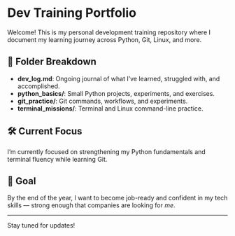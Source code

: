 # Dev Training Portfolio

Welcome! This is my personal development training repository where I document my learning journey across Python, Git, Linux, and more.

## 📂 Folder Breakdown

- **dev_log.md**: Ongoing journal of what I’ve learned, struggled with, and accomplished.
- **python_basics/**: Small Python projects, experiments, and exercises.
- **git_practice/**: Git commands, workflows, and experiments.
- **terminal_missions/**: Terminal and Linux command-line practice.

## 🛠️ Current Focus

I’m currently focused on strengthening my Python fundamentals and terminal fluency while learning Git.

## 🎯 Goal

By the end of the year, I want to become job-ready and confident in my tech skills — strong enough that companies are looking for *me*.

---

Stay tuned for updates!
